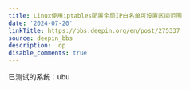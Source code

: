 ```yaml
---
title: Linux使用iptables配置全局IP白名单可设置区间范围
date: '2024-07-20'
linkTitle: https://bbs.deepin.org/en/post/275337
source: deepin_bbs
description:  op 
disable_comments: true
---
```

已测试的系统：ubu

